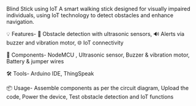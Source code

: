  Blind Stick using IoT
A smart walking stick designed for visually impaired individuals, using IoT technology to detect obstacles and enhance navigation.

💡 Features-
🚧 Obstacle detection with ultrasonic sensors,
🔊 Alerts via buzzer and vibration motor,
🌐 IoT connectivity 


🔧 Components-
NodeMCU ,
Ultrasonic sensor,
Buzzer & vibration motor,
Battery & jumper wires

🛠 Tools-
Arduino IDE,
ThingSpeak

📦 Usage-
Assemble components as per the circuit diagram,
Upload the code,
Power the device,
Test obstacle detection and IoT functions

